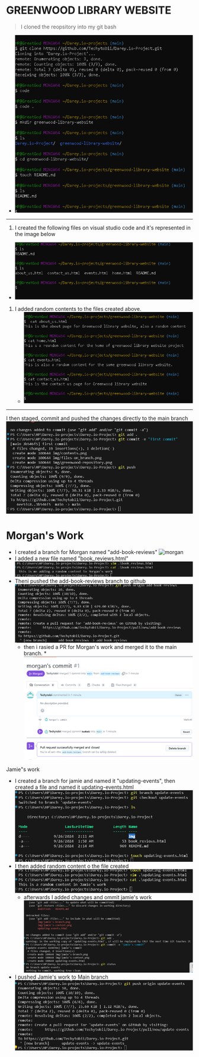 
# GREENWOOD LIBRARY WEBSITE

> I cloned the reopsitory into my git bash

* ![cloned repository](./img/greenwood-repository.png)

****************

1. I created the following files on visual studio code and it's represented in the image below
>
* ![files-on-main](./img/files-on_branch.png)

1. I added random contents to the files created above.
   * ![contents](./img/contents.png)
>
****************

I then staged, commit and pushed the changes directly to the main branch
 ![greenwoodpush](./img/main-push.png)
>
# Morgan's Work

* I created a branch for Morgan named "add-book-reviews"
  ![morgan](./img/add-book-reviews)
* I added a new file named "book_reviews.html"
 ![morgan's_content](./img/morgan's%20work.png)
* Theni pushed the add-book-reviews branch to github
  ![morgan-push](./img/morgan-push.png)
  * then i rasied a PR for Morgan's work and merged it to the main branch.
   *![morgan-merge](./img/Morgan-pr&merge.png)
 >
Jamie"s work

* I created a branch for jamie and named it "updating-events", then created a file and named it updating-events.html
![jamie'branch](./img/jamie's-branch.png)
* I then added random content o the file created
  ![content](./img/jamie's-content.png)
  * afterwards I added changes and ommit jamie's work
![jamie-add](./img/jamie-add&commit.png)
* I pushed Jamie's work to Main branch
![jamie's-push](./img/jamie's-push.png)
